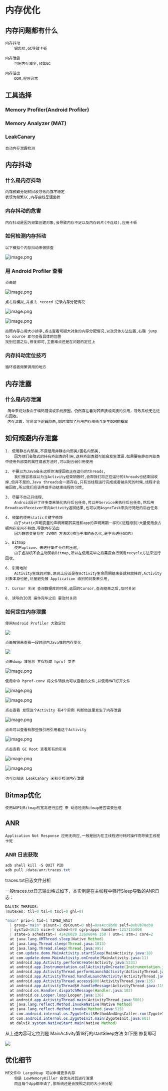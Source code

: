 # 内存优化

## 内存问题都有什么

    内存抖动 
        锯齿状,GC导致卡顿

    内存泄露 
        可用内存减少,频繁GC

    内存溢出
        OOM,程序异常

## 工具选择
### Memory Profiler(Android Profiler)

### Memory Analyzer (MAT)

### LeakCanary

    自动内存泄露检测

## 内存抖动

### 什么是内存抖动

    内存频繁分配和回收导致内存不稳定
    表现为频繁GC,内存曲线呈锯齿状

### 内存抖动的危害

    内存抖动是因为频繁创建对象,会导致内存不足以及内存碎片(不连续),应用卡顿

### 如何检测内存抖动

    以下模拟个内存抖动来做排查

![image.png](https://upload-images.jianshu.io/upload_images/61189-f54148799a523cfa.png?imageMogr2/auto-orient/strip%7CimageView2/2/w/1240)

### 用 Android Profiler 查看

    点击前

![image.png](https://upload-images.jianshu.io/upload_images/61189-c0e16009ff6b0e2a.png?imageMogr2/auto-orient/strip%7CimageView2/2/w/1240)

    点击后模拟,并点击 record 记录内存分配情况

![image.png](https://upload-images.jianshu.io/upload_images/61189-726f4da01f065f97.png?imageMogr2/auto-orient/strip%7CimageView2/2/w/1240)

![image.png](https://upload-images.jianshu.io/upload_images/61189-c268d03d717b84ee.png?imageMogr2/auto-orient/strip%7CimageView2/2/w/1240)

    按照内存占用大小排序,点击查看可疑大对象的内存分配情况,以及具体方法位置,右键 jump to source 即可查看具体的位置
    找到位置之后,修复即可,主要难点还是在问题的定位上

### 内存抖动定位技巧

    循环或者频繁调用的地方

## 内存泄露

### 什么是内存泄漏

     简单来说对象由于编码错误或系统原因，仍然存在着对其直接或间接的引用，导致系统无法进行回收。
     内存泄露，容易留下逻辑隐患,同时增加了应用内存峰值与发生OOM的概率

## 如何规避内存泄露

    1. 使用静态内部类,不要是用非静态内部类/匿名内部类,
        因为他们会隐式的持有外部类的引用,这样外部类就可能会发生泄漏.如果要在静态内部类中使用外部类的属性或者方法时,可以配合弱引用使用

    2. 不要以为Java会永远帮你清理回收正在运行的threads,
        我们很容易误以为当Activity结束销毁时,会帮我们将正在运行的threads也结束回收掉,但并不是的,Java threads会一直存在,只有当线程运行完成或者被杀死的时候,线程才会被回收,所以我们应该养成手动结束线程的习惯,

    3. 尽量不自己开线程,
        Android设计了许多类来简化执行后台任务,可以开Service来执行后台任务,然后用BroadcastReceiver来向Activity返回结果,也可以用AsyncTask来执行简短的后台任务

    4. 频繁的使用static关键字修饰
        由于static声明变量的声明周期其实是和app的声明周期一样的(进程级别)大量使用会占据内存空间不释放,导致内存溢出
        因为静态变量存在 JVM的 方法区(相当于堆的永久代,是不会进行GC的)

    5. Bitmap
        使用options 来进行条件允许的压缩,
        由于虚拟机不会主动回收Bitmap,所以在使用完毕之后需要自行调用recycle方法来进行回收,
        
    6. 引用地狱
        Activity生成的对象,原则上应该是在Activity生命周期结束会就释放掉的,Activity对象本身也是,尽量避免被 Application 级别的对象来引用,

    7. Cursor 关闭 查询数据库的时候,返回的Cursor,查询结束之后,及时关闭

    8. 读写的IO流 操作完毕之后 要及时关闭  

### 如何定位内存泄露

    使用Android Profiler 大致定位

![](https://upload-images.jianshu.io/upload_images/61189-ba83dcb96c4a5674.jpg)

    点击按钮来查看一段时间内Java堆的内存变化

![](https://upload-images.jianshu.io/upload_images/61189-edeec0568fd8e3fc.jpg)

    点击dump 堆信息 并保存成 hprof 文件

![image.png](https://upload-images.jianshu.io/upload_images/61189-d1b25c8f0f8436f1.png?imageMogr2/auto-orient/strip%7CimageView2/2/w/1240)

    使用命令 hprof-conv 将文件转换为可以查看的文件,并使用MAT打开文件

![image.png](https://upload-images.jianshu.io/upload_images/61189-5e629905d97d74f4.png?imageMogr2/auto-orient/strip%7CimageView2/2/w/1240)

![image.png](https://upload-images.jianshu.io/upload_images/61189-597e55f3320db356.png?imageMogr2/auto-orient/strip%7CimageView2/2/w/1240)

    点击查看 发现这个Activity 有4个实例 判断他这里发生了内存泄露

![image.png](https://upload-images.jianshu.io/upload_images/61189-c7a08f5f19fb7199.png?imageMogr2/auto-orient/strip%7CimageView2/2/w/1240)

    点击可以查看有那些强引用引用着这个Activity

![image.png](https://upload-images.jianshu.io/upload_images/61189-2824b0043ee1143a.png?imageMogr2/auto-orient/strip%7CimageView2/2/w/1240)

    点击查看 GC Root 查看所有的引用

![image.png](https://upload-images.jianshu.io/upload_images/61189-465279b5a165f84c.png?imageMogr2/auto-orient/strip%7CimageView2/2/w/1240)

![image.png](https://upload-images.jianshu.io/upload_images/61189-b5c80918449cd978.png?imageMogr2/auto-orient/strip%7CimageView2/2/w/1240)

    也可以继承 LeakCanary 来初步检测内存泄露

## Bitmap优化

    使用AOP对Bitmap的宽高进行监控 来 动态检测Bitmap是否需要压缩

## ANR

    Application Not Response 应用无响应,一般是因为在主线程进行耗时操作而导致主线程卡死

### ANR 日志获取

``` java
adb shell kill -S QUIT PID 
adb pull /data/anr/traces.txt
```
traces.txt日志文件分析

一般traces.txt日志输出格式如下，本实例是在主线程中强行Sleep导致的ANR日志：

``` java
DALVIK THREADS:
(mutexes: tll=0 tsl=0 tscl=0 ghl=0)

"main" prio=5 tid=1 TIMED_WAIT
  | group="main" sCount=1 dsCount=0 obj=0xa4cc8bd8 self=0xb8b70eb0
  | sysTid=1635 nice=0 sched=0/0 cgrp=apps handle=-1217155008
  | state=S schedstat=( 41426029 22606846 158 ) utm=1 stm=2 core=2
  at java.lang.VMThread.sleep(Native Method)
  at java.lang.Thread.sleep(Thread.java:1013)
  at java.lang.Thread.sleep(Thread.java:995)
  at com.update.demo.MainActivity.startSleep(MainActivity.java:18)
  at com.update.demo.MainActivity.onCreate(MainActivity.java:11)
  at android.app.Activity.performCreate(Activity.java:5231)
  at android.app.Instrumentation.callActivityOnCreate(Instrumentation.java:1087)
  at android.app.ActivityThread.performLaunchActivity(ActivityThread.java:2148)
  at android.app.ActivityThread.handleLaunchActivity(ActivityThread.java:2233)
  at android.app.ActivityThread.access$800(ActivityThread.java:135)
  at android.app.ActivityThread$H.handleMessage(ActivityThread.java:1196)
  at android.os.Handler.dispatchMessage(Handler.java:102)
  at android.os.Looper.loop(Looper.java:136)
  at android.app.ActivityThread.main(ActivityThread.java:5001)
  at java.lang.reflect.Method.invokeNative(Native Method)
  at java.lang.reflect.Method.invoke(Method.java:515)
  at com.android.internal.os.ZygoteInit$MethodAndArgsCaller.run(ZygoteInit.java:785)
  at com.android.internal.os.ZygoteInit.main(ZygoteInit.java:601)
  at dalvik.system.NativeStart.main(Native Method)

```

从上述内容可定位到是  MainActivity第18行的startSleep方法 如下图 修复即可

![](https://upload-images.jianshu.io/upload_images/61189-7b01cb37d0ad23c6.png)


## 优化细节

    MF文件中 LargeHeap 可以申请更多内存
        但是 LowMemoryKiller 会优先对其进行清理
        而且每个App都申请了,那系统还是会按照之前的大小来分配
    